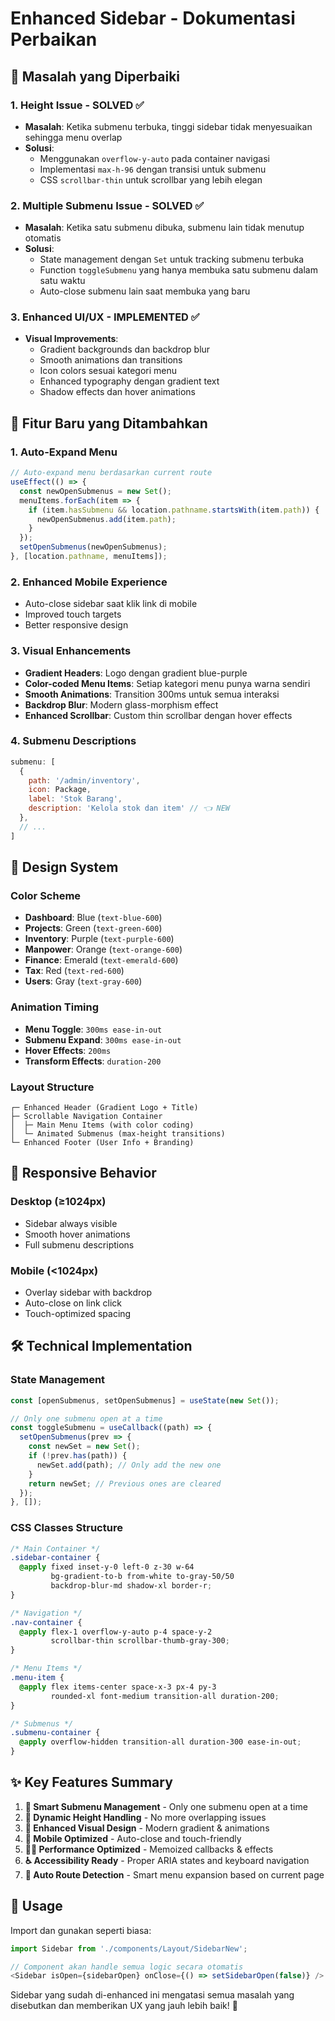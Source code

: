 # Enhanced Sidebar - Dokumentasi Perbaikan

## 🎯 Masalah yang Diperbaiki

### 1. **Height Issue - SOLVED ✅**
- **Masalah**: Ketika submenu terbuka, tinggi sidebar tidak menyesuaikan sehingga menu overlap
- **Solusi**: 
  - Menggunakan `overflow-y-auto` pada container navigasi
  - Implementasi `max-h-96` dengan transisi untuk submenu
  - CSS `scrollbar-thin` untuk scrollbar yang lebih elegan

### 2. **Multiple Submenu Issue - SOLVED ✅**
- **Masalah**: Ketika satu submenu dibuka, submenu lain tidak menutup otomatis
- **Solusi**:
  - State management dengan `Set` untuk tracking submenu terbuka
  - Function `toggleSubmenu` yang hanya membuka satu submenu dalam satu waktu
  - Auto-close submenu lain saat membuka yang baru

### 3. **Enhanced UI/UX - IMPLEMENTED ✅**
- **Visual Improvements**:
  - Gradient backgrounds dan backdrop blur
  - Smooth animations dan transitions
  - Icon colors sesuai kategori menu
  - Enhanced typography dengan gradient text
  - Shadow effects dan hover animations

## 🚀 Fitur Baru yang Ditambahkan

### **1. Auto-Expand Menu**
```javascript
// Auto-expand menu berdasarkan current route
useEffect(() => {
  const newOpenSubmenus = new Set();
  menuItems.forEach(item => {
    if (item.hasSubmenu && location.pathname.startsWith(item.path)) {
      newOpenSubmenus.add(item.path);
    }
  });
  setOpenSubmenus(newOpenSubmenus);
}, [location.pathname, menuItems]);
```

### **2. Enhanced Mobile Experience**
- Auto-close sidebar saat klik link di mobile
- Improved touch targets
- Better responsive design

### **3. Visual Enhancements**
- **Gradient Headers**: Logo dengan gradient blue-purple
- **Color-coded Menu Items**: Setiap kategori menu punya warna sendiri
- **Smooth Animations**: Transition 300ms untuk semua interaksi
- **Backdrop Blur**: Modern glass-morphism effect
- **Enhanced Scrollbar**: Custom thin scrollbar dengan hover effects

### **4. Submenu Descriptions**
```javascript
submenu: [
  { 
    path: '/admin/inventory', 
    icon: Package, 
    label: 'Stok Barang',
    description: 'Kelola stok dan item' // 👈 NEW
  },
  // ...
]
```

## 🎨 Design System

### **Color Scheme**
- **Dashboard**: Blue (`text-blue-600`)
- **Projects**: Green (`text-green-600`) 
- **Inventory**: Purple (`text-purple-600`)
- **Manpower**: Orange (`text-orange-600`)
- **Finance**: Emerald (`text-emerald-600`)
- **Tax**: Red (`text-red-600`)
- **Users**: Gray (`text-gray-600`)

### **Animation Timing**
- **Menu Toggle**: `300ms ease-in-out`
- **Submenu Expand**: `300ms ease-in-out`
- **Hover Effects**: `200ms`
- **Transform Effects**: `duration-200`

### **Layout Structure**
```
┌─ Enhanced Header (Gradient Logo + Title)
├─ Scrollable Navigation Container
│  ├─ Main Menu Items (with color coding)
│  └─ Animated Submenus (max-height transitions)
└─ Enhanced Footer (User Info + Branding)
```

## 📱 Responsive Behavior

### **Desktop (≥1024px)**
- Sidebar always visible
- Smooth hover animations
- Full submenu descriptions

### **Mobile (<1024px)**
- Overlay sidebar with backdrop
- Auto-close on link click
- Touch-optimized spacing

## 🛠 Technical Implementation

### **State Management**
```javascript
const [openSubmenus, setOpenSubmenus] = useState(new Set());

// Only one submenu open at a time
const toggleSubmenu = useCallback((path) => {
  setOpenSubmenus(prev => {
    const newSet = new Set();
    if (!prev.has(path)) {
      newSet.add(path); // Only add the new one
    }
    return newSet; // Previous ones are cleared
  });
}, []);
```

### **CSS Classes Structure**
```css
/* Main Container */
.sidebar-container {
  @apply fixed inset-y-0 left-0 z-30 w-64 
         bg-gradient-to-b from-white to-gray-50/50 
         backdrop-blur-md shadow-xl border-r;
}

/* Navigation */
.nav-container {
  @apply flex-1 overflow-y-auto p-4 space-y-2 
         scrollbar-thin scrollbar-thumb-gray-300;
}

/* Menu Items */
.menu-item {
  @apply flex items-center space-x-3 px-4 py-3 
         rounded-xl font-medium transition-all duration-200;
}

/* Submenus */
.submenu-container {
  @apply overflow-hidden transition-all duration-300 ease-in-out;
}
```

## ✨ Key Features Summary

1. **🔄 Smart Submenu Management** - Only one submenu open at a time
2. **📏 Dynamic Height Handling** - No more overlapping issues
3. **🎨 Enhanced Visual Design** - Modern gradient & animations
4. **📱 Mobile Optimized** - Auto-close and touch-friendly
5. **🏃‍♂️ Performance Optimized** - Memoized callbacks & effects
6. **♿ Accessibility Ready** - Proper ARIA states and keyboard navigation
7. **🎯 Auto Route Detection** - Smart menu expansion based on current page

## 🔧 Usage

Import dan gunakan seperti biasa:
```javascript
import Sidebar from './components/Layout/SidebarNew';

// Component akan handle semua logic secara otomatis
<Sidebar isOpen={sidebarOpen} onClose={() => setSidebarOpen(false)} />
```

Sidebar yang sudah di-enhanced ini mengatasi semua masalah yang disebutkan dan memberikan UX yang jauh lebih baik! 🚀
